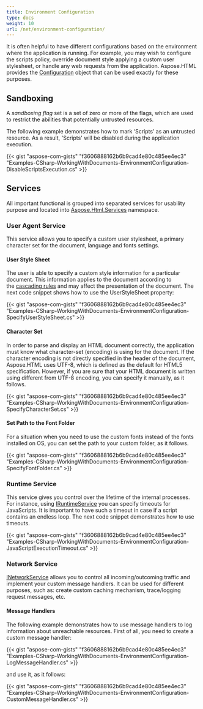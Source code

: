 ```yaml
---
title: Environment Configuration
type: docs
weight: 10
url: /net/environment-configuration/
---
```


It is often helpful to have different configurations based on the environment where the application is running. For example, you may wish to configure the scripts policy, override document style applying a custom user stylesheet, or handle any web requests from the application. Aspose.HTML provides the [Configuration](https://apireference.aspose.com/net/html/aspose.html/configuration) object that can be used exactly for these purposes.
## **Sandboxing**
A *sandboxing flag* set is a set of zero or more of the flags, which are used to restrict the abilities that potentially untrusted resources.

The following example demonstrates how to mark ‘Scripts’ as an untrusted resource. As a result, 'Scripts' will be disabled during the application execution.

{{< gist "aspose-com-gists" "f3606888162b6b9cad4e80c485ee4ec3" "Examples-CSharp-WorkingWithDocuments-EnvironmentConfiguration-DisableScriptsExecution.cs" >}}
## **Services**
All important functional is grouped into separated services for usability purpose and located into [Aspose.Html.Services](https://apireference.aspose.com/net/html/aspose.html.services/) namespace.
### **User Agent Service**
This service allows you to specify a custom user stylesheet, a primary character set for the document, language and fonts settings.
#### **User Style Sheet**
The user is able to specify a custom style information for a particular document. This information applies to the document according to the [cascading rules](https://www.w3.org/TR/css-cascade-3/#cascading-origins) and may affect the presentation of the document. The next code snippet shows how to use the UserStyleSheet property:

{{< gist "aspose-com-gists" "f3606888162b6b9cad4e80c485ee4ec3" "Examples-CSharp-WorkingWithDocuments-EnvironmentConfiguration-SpecifyUserStyleSheet.cs" >}}
#### **Character Set**
In order to parse and display an HTML document correctly, the application must know what character-set (encoding) is using for the document. If the character encoding is not directly specified in the header of the document, Aspose.HTML uses UTF-8, which is defined as the default for HTML5 specification. However, if you are sure that your HTML document is written using different from UTF-8 encoding, you can specify it manually, as it follows.

{{< gist "aspose-com-gists" "f3606888162b6b9cad4e80c485ee4ec3" "Examples-CSharp-WorkingWithDocuments-EnvironmentConfiguration-SpecifyCharacterSet.cs" >}}
#### **Set Path to the Font Folder**
For a situation when you need to use the custom fonts instead of the fonts installed on OS, you can set the path to your custom folder, as it follows.

{{< gist "aspose-com-gists" "f3606888162b6b9cad4e80c485ee4ec3" "Examples-CSharp-WorkingWithDocuments-EnvironmentConfiguration-SpecifyFontFolder.cs" >}}
### **Runtime Service**
This service gives you control over the lifetime of the internal processes. For instance, using [IRuntimeService](https://apireference.aspose.com/net/html/aspose.html.services/iruntimeservice) you can specify timeouts for JavaScripts. It is important to have such a timeout in case if a script contains an endless loop. The next code snippet demonstrates how to use timeouts.

{{< gist "aspose-com-gists" "f3606888162b6b9cad4e80c485ee4ec3" "Examples-CSharp-WorkingWithDocuments-EnvironmentConfiguration-JavaScriptExecutionTimeout.cs" >}}
### **Network Service**
[INetworkService](https://apireference.aspose.com/net/html/aspose.html.services/inetworkservice) allows you to control all incoming/outcoming traffic and implement your custom message handlers. It can be used for different purposes, such as: create custom caching mechanism, trace/logging request messages, etc.
#### **Message Handlers**
The following example demonstrates how to use message handlers to log information about unreachable resources. First of all, you need to create a custom message handler:

{{< gist "aspose-com-gists" "f3606888162b6b9cad4e80c485ee4ec3" "Examples-CSharp-WorkingWithDocuments-EnvironmentConfiguration-LogMessageHandler.cs" >}}

and use it, as it follows:

{{< gist "aspose-com-gists" "f3606888162b6b9cad4e80c485ee4ec3" "Examples-CSharp-WorkingWithDocuments-EnvironmentConfiguration-CustomMessageHandler.cs" >}}

